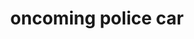 ---
layout: travel&places
title: oncoming police car
emoji: oncoming_police_car
permalink: 🚔.html
image: assets/img/3moji/oncoming_police_car.png
---